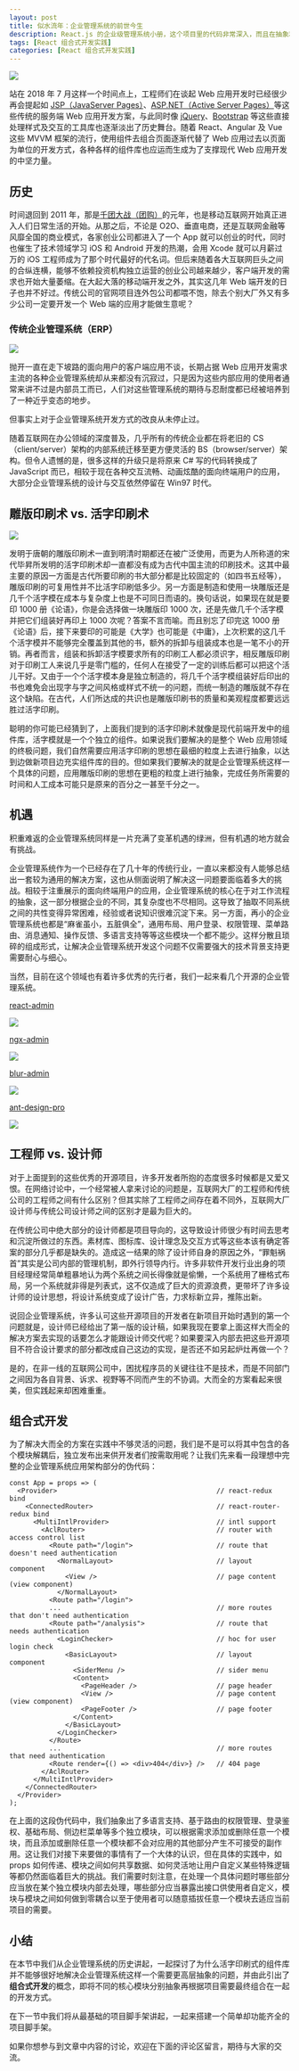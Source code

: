 ```yaml
---
layout: post
title: 似水流年：企业管理系统的前世今生
description: React.js 的企业级管理系统小册，这个项目里的代码非常深入，而且在抽象和优化方面也做的无可挑剔。
tags: [React 组合式开发实践]
categories: [React 组合式开发实践]
---
```


![](https://user-gold-cdn.xitu.io/2018/7/9/1647da99e643b687?w=773&h=336&f=png&s=58280)

站在 2018 年 7 月这样一个时间点上，工程师们在谈起 Web 应用开发时已经很少再会提起如 [JSP（JavaServer Pages）](https://en.wikipedia.org/wiki/JavaServer_Pages)、[ASP.NET（Active Server Pages）](https://en.wikipedia.org/wiki/Active_Server_Pages)等这些传统的服务端 Web 应用开发方案，与此同时像 [jQuery](https://jquery.com/)、[Bootstrap](https://getbootstrap.com/) 等这些直接处理样式及交互的工具库也逐渐淡出了历史舞台。随着 React、Angular 及 Vue 这些 MVVM 框架的流行，使用组件去组合页面逐渐代替了 Web 应用过去以页面为单位的开发方式，各种各样的组件库也应运而生成为了支撑现代 Web 应用开发的中坚力量。

## 历史

时间退回到 2011 年，那是[千团大战（团购）](https://baike.baidu.com/item/%E5%8D%83%E5%9B%A2%E5%A4%A7%E6%88%98)的元年，也是移动互联网开始真正进入人们日常生活的开始。从那之后，不论是 O2O、垂直电商，还是互联网金融等风靡全国的商业模式，各家创业公司都进入了一个 App 就可以创业的时代，同时也催生了技术领域学习 iOS 和 Android 开发的热潮，会用 Xcode 就可以月薪过万的 iOS 工程师成为了那个时代最好的代名词。但后来随着各大互联网巨头之间的合纵连横，能够不依赖投资机构独立运营的创业公司越来越少，客户端开发的需求也开始大量萎缩。在大起大落的移动端开发之外，其实这几年 Web 端开发的日子也并不好过。传统公司的官网项目连外包公司都喂不饱，除去个别大厂外又有多少公司一定要开发一个 Web 端的应用才能做生意呢？

### 传统企业管理系统（ERP）

![](https://user-gold-cdn.xitu.io/2018/7/9/1647dab5c1e91ad9?w=1280&h=770&f=gif&s=103853)

抛开一直在走下坡路的面向用户的客户端应用不谈，长期占据 Web 应用开发需求主流的各种企业管理系统却从来都没有沉寂过，只是因为这些内部应用的使用者通常来讲不过是内部员工而已，人们对这些管理系统的期待与忍耐度都已经被培养到了一种近乎变态的地步。

但事实上对于企业管理系统开发方式的改良从未停止过。

随着互联网在办公领域的深度普及，几乎所有的传统企业都在将老旧的 CS（client/server）架构的内部系统迁移至更方便灵活的 BS（browser/server）架构。但令人遗憾的是，很多这样的升级只是将原来 C# 写的代码转换成了 JavaScript 而已，相较于现在各种交互流畅、动画炫酷的面向终端用户的应用，大部分企业管理系统的设计与交互依然停留在 Win97 时代。

## 雕版印刷术 vs. 活字印刷术

![](https://user-gold-cdn.xitu.io/2018/6/17/1640beee5154b502?w=600&h=316&f=jpeg&s=41059)

发明于唐朝的雕版印刷术一直到明清时期都还在被广泛使用，而更为人所称道的宋代毕昇所发明的活字印刷术却一直都没有成为古代中国主流的印刷技术。这其中最主要的原因一方面是古代所要印刷的书大部分都是比较固定的（如四书五经等），雕版印刷的可复用性并不比活字印刷低多少。另一方面是制造和使用一块雕版还是几千个活字模在成本与复杂度上也是不可同日而语的。换句话说，如果现在就是要印 1000 册《论语》，你是会选择做一块雕版印 1000 次，还是先做几千个活字模并把它们组装好再印上 1000 次呢？答案不言而喻。而且别忘了印完这 1000 册《论语》后，接下来要印的可能是《大学》也可能是《中庸》，上次积累的这几千个活字模并不能够完全覆盖到其他的书，额外的拆卸与组装成本也是一笔不小的开销。再者而言，组装和拆卸活字模要求所有的印刷工人都必须识字，相反雕版印刷对于印刷工人来说几乎是零门槛的，任何人在接受了一定的训练后都可以把这个活儿干好。又由于一个个活字模本身是独立制造的，将几千个活字模组装好后印出的书也难免会出现字与字之间风格或样式不统一的问题，而统一制造的雕版就不存在这个缺陷。在古代，人们所达成的共识也是雕版印刷书的质量和美观程度都要远远胜过活字印刷。

聪明的你可能已经猜到了，上面我们提到的活字印刷术就像是现代前端开发中的组件库，活字模就是一个个独立的组件。如果说我们要解决的是整个 Web 应用领域的终极问题，我们自然需要应用活字印刷的思想在最细的粒度上去进行抽象，以达到边做新项目边充实组件库的目的。但如果我们要解决的就是企业管理系统这样一个具体的问题，应用雕版印刷的思想在更粗的粒度上进行抽象，完成任务所需要的时间和人工成本可能只是原来的百分之一甚至千分之一。

## 机遇

积重难返的企业管理系统同样是一片充满了变革机遇的绿洲，但有机遇的地方就会有挑战。

企业管理系统作为一个已经存在了几十年的传统行业，一直以来都没有人能够总结出一套较为通用的解决方案，这也从侧面说明了解决这一问题要面临着多大的挑战。相较于注重展示的面向终端用户的应用，企业管理系统的核心在于对工作流程的抽象，这一部分根据企业的不同，其复杂度也不尽相同。这导致了抽取不同系统之间的共性变得异常困难，经验或者说知识很难沉淀下来。另一方面，再小的企业管理系统也都是“麻雀虽小，五脏俱全”，通用布局、用户登录、权限管理、菜单路由、消息通知、操作反馈、多语言支持等等这些模块一个都不能少。这样分散且琐碎的组成形式，让解决企业管理系统开发这个问题不仅需要强大的技术背景支持更需要耐心与细心。

当然，目前在这个领域也有着许多优秀的先行者，我们一起来看几个开源的企业管理系统。

[react-admin](https://github.com/marmelab/react-admin)

![](https://user-gold-cdn.xitu.io/2018/6/11/163eda126bff53f3?w=1024&h=576&f=png&s=196855)

[ngx-admin](https://github.com/akveo/ngx-admin)

![](https://user-gold-cdn.xitu.io/2018/6/11/163eda1ac5e131a1?w=1024&h=576&f=png&s=325280)

[blur-admin](https://github.com/akveo/blur-admin)

![](https://user-gold-cdn.xitu.io/2018/6/11/163eda1faf0e7aa4?w=1024&h=576&f=png&s=228384)

[ant-design-pro](https://github.com/ant-design/ant-design-pro)

![](https://user-gold-cdn.xitu.io/2018/6/11/163eda226646646a?w=1024&h=576&f=png&s=165156)

## 工程师 vs. 设计师

对于上面提到的这些优秀的开源项目，许多开发者所抱的态度很多时候都是又爱又恨。在网络讨论中，一个经常被人拿来讨论的问题是，互联网大厂的工程师和传统公司的工程师之间有什么区别？但其实除了工程师之间存在着不同外，互联网大厂设计师与传统公司设计师之间的区别才是最为巨大的。

在传统公司中绝大部分的设计师都是项目导向的，这导致设计师很少有时间去思考和沉淀所做过的东西。素材库、图标库、设计理念及交互方式等这些本该有确定答案的部分几乎都是缺失的。造成这一结果的除了设计师自身的原因之外，“罪魁祸首”其实是公司内部的管理机制，即外行领导内行。许多非软件开发行业出身的项目经理经常简单粗暴地认为两个系统之间长得像就是偷懒，一个系统用了栅格式布局，另一个系统就非得是列表式，这不仅造成了巨大的资源浪费，更带坏了许多设计师的设计思想，将设计系统变成了设计广告，力求标新立异，推陈出新。

说回企业管理系统，许多认可这些开源项目的开发者在新项目开始时遇到的第一个问题就是，设计师已经给出了第一版的设计稿，如果我现在要拿上面这样大而全的解决方案去实现的话要怎么才能跟设计师交代呢？如果要深入内部去把这些开源项目不符合设计要求的部分都改成自己这边的实现，是否还不如另起炉灶再做一个？

是的，在非一线的互联网公司中，困扰程序员的关键往往不是技术，而是不同部门之间因为各自背景、诉求、视野等不同而产生的不协调。大而全的方案看起来很美，但实践起来却困难重重。

## 组合式开发

为了解决大而全的方案在实践中不够灵活的问题，我们是不是可以将其中包含的各个模块解耦后，独立发布出来供开发者们按需取用呢？让我们先来看一段理想中完整的企业管理系统应用架构部分的伪代码：

```
const App = props => (
  <Provider>                                        // react-redux bind
    <ConnectedRouter>                               // react-router-redux bind
      <MultiIntlProvider>                           // intl support
        <AclRouter>                                 // router with access control list
          <Route path="/login">                     // route that doesn't need authentication
            <NormalLayout>                          // layout component
              <View />                              // page content (view component)
            </NormalLayout>
          <Route path="/login">
          ...                                       // more routes that don't need authentication
          <Route path="/analysis">                  // route that needs authentication
            <LoginChecker>                          // hoc for user login check
              <BasicLayout>                         // layout component
                <SiderMenu />                       // sider menu
                <Content>
                  <PageHeader />                    // page header
                  <View />                          // page content (view component)
                  <PageFooter />                    // page footer
                </Content>
              </BasicLayout>
            </LoginChecker>
          </Route>
          ...                                       // more routes that need authentication
          <Route render={() => <div>404</div>} />   // 404 page
        </AclRouter>
      </MultiIntlProvider>
    </ConnectedRouter>
  </Provider>
);

```

在上面的这段伪代码中，我们抽象出了多语言支持、基于路由的权限管理、登录鉴权、基础布局、侧边栏菜单等多个独立模块，可以根据需求添加或删除任意一个模块，而且添加或删除任意一个模块都不会对应用的其他部分产生不可接受的副作用。这让我们对接下来要做的事情有了一个大体的认识，但在具体的实践中，如 props 如何传递、模块之间如何共享数据、如何灵活地让用户自定义某些特殊逻辑等都仍然面临着巨大的挑战。我们需要时刻注意，在处理一个具体问题时哪些部分应当放在某个独立模块内部去处理，哪些部分应当暴露出接口供使用者自定义，模块与模块之间如何做到零耦合以至于使用者可以随意插拔任意一个模块去适应当前项目的需要。

## 小结

在本节中我们从企业管理系统的历史讲起，一起探讨了为什么活字印刷式的组件库并不能够很好地解决企业管理系统这样一个需要更高层抽象的问题，并由此引出了**组合式开发**的概念，即将不同的核心模块分别抽象再根据项目需要最终组合在一起的开发方式。

在下一节中我们将从最基础的项目脚手架讲起，一起来搭建一个简单却功能齐全的项目脚手架。

如果你想参与到文章中内容的讨论，欢迎在下面的评论区留言，期待与大家的交流。
